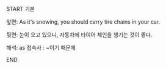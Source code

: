 START
기본

앞면:
As it's snowing, you should carry tire chains in your car.


뒷면:
눈이 오고 있으니, 자동차에 타이어 체인을 챙기는 것이 좋다.


해석:
as 접속사 : ~이기 때문에

<!--ID: 1740183652560-->
END